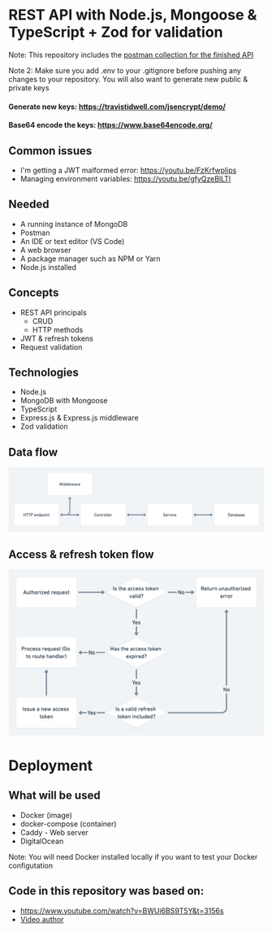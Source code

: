 # REST API with Node.js, Mongoose & TypeScript + Zod for validation

Note: This repository includes the [postman collection for the finished API](postman_collection.json)

Note 2: Make sure you add .env to your .gitignore before pushing any changes to your repository. You will also want to generate new public & private keys

#### Generate new keys: https://travistidwell.com/jsencrypt/demo/

#### Base64 encode the keys: https://www.base64encode.org/

## Common issues

- I'm getting a JWT malformed error: https://youtu.be/FzKrfwplips
- Managing environment variables: https://youtu.be/gfyQzeBlLTI

## Needed

- A running instance of MongoDB
- Postman
- An IDE or text editor (VS Code)
- A web browser
- A package manager such as NPM or Yarn
- Node.js installed

## Concepts

- REST API principals
  - CRUD
  - HTTP methods
- JWT & refresh tokens
- Request validation

## Technologies

- Node.js
- MongoDB with Mongoose
- TypeScript
- Express.js & Express.js middleware
- Zod validation

## Data flow

![](./diagrams/data-flow.png)

## Access & refresh token flow

![](./diagrams/refresh-token-flow.png)

# Deployment

## What will be used

- Docker (image)
- docker-compose (container)
- Caddy - Web server
- DigitalOcean

Note: You will need Docker installed locally if you want to test your Docker configutation

## Code in this repository was based on:

- https://www.youtube.com/watch?v=BWUi6BS9T5Y&t=3156s
- [Video author](https://www.youtube.com/TomDoesTech)
